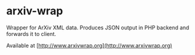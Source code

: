 # arxiv-wrap
Wrapper for ArXiv XML data.  Produces JSON output in PHP backend and forwards it to client.

Available at [http://www.arxivwrap.org](http://www.arxivwrap.org)
